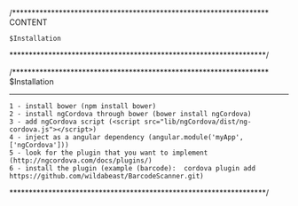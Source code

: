 /******************************************************************\
	CONTENT

	$Installation
	 
\******************************************************************/






/******************************************************************\
	$Installation
********************************************************************

	1 - install bower (npm install bower)
	2 - install ngCordova through bower (bower install ngCordova)
	3 - add ngCordova script (<script src="lib/ngCordova/dist/ng-cordova.js"></script>)
	4 - inject as a angular dependency (angular.module('myApp', ['ngCordova']))
	5 - look for the plugin that you want to implement (http://ngcordova.com/docs/plugins/)
	6 - install the plugin (example (barcode):  cordova plugin add https://github.com/wildabeast/BarcodeScanner.git)









\******************************************************************/